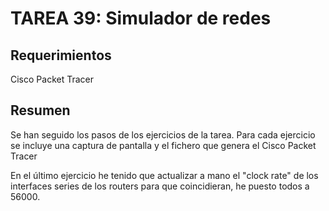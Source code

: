 # TAREA 39: Simulador de redes

## Requerimientos

Cisco Packet Tracer

## Resumen

Se han seguido los pasos de los ejercicios de la tarea. Para cada ejercicio se incluye una captura de pantalla y el fichero que genera el Cisco Packet Tracer

En el último ejercicio he tenido que actualizar a mano el "clock rate" de los interfaces series de los routers para que coincidieran, he puesto todos a 56000.
